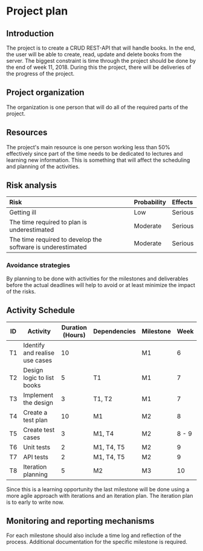 # Project plan

## Introduction
The project is to create a CRUD REST-API that will handle books. In the end, the user will be able to create, read, update and delete books from the server. The biggest constraint is time through the project should be done by the end of week 11, 2018. During this the project, there will be deliveries of the progress of the project.

## Project organization
The organization is one person that will do all of the required parts of the project.

## Resources
The project's main resource is one person working less than 50% effectively since part of the time needs to be dedicated to lectures and learning new information. This is something that will affect the scheduling and planning of the activities.

## Risk analysis
|Risk                                                                                                           | Probability | Effects         |
|:--------------------------------------------------------------------------------------------------------------|:------------|:----------------|
| Getting ill                                                                                                   | Low         | Serious         |
| The time required to plan is underestimated                                                                   | Moderate    | Serious         |
| The time required to develop the software is underestimated                                                   | Moderate    | Serious         |

### Avoidance strategies
By planning to be done with activities for the milestones and deliverables before the actual deadlines will help to avoid or at least minimize the impact of the risks.

## Activity Schedule

| ID |Activity                                                                            | Duration (Hours) | Dependencies | Milestone | Week  |
|----|------------------------------------------------------------------------------------|-------------------|-------------|-----------|-------|
| T1 | Identify and realise use cases                                                     | 10                |             | M1        | 6     |
| T2 | Design logic to list books                                                         | 5                 | T1          | M1        | 7     |
| T3 | Implement the design                                                               | 3                 | T1, T2      | M1        | 7     |
| T4 | Create a test plan                                                                 | 10                | M1          | M2        | 8     |
| T5 | Create test cases                                                                  | 3                 | M1, T4      | M2        | 8 - 9 |
| T6 | Unit tests                                                                         | 2                 | M1, T4, T5  | M2        | 9     |
| T7 | API tests                                                                          | 2                 | M1, T4, T5  | M2        | 9     |
| T8 | Iteration planning                                                                 | 5                 | M2          | M3        | 10    |

Since this is a learning opportunity the last milestone will be done using a more agile approach with iterations and an iteration plan. The iteration plan is to early to write now.

## Monitoring and reporting mechanisms
For each milestone should also include a time log and reflection of the process. Additional documentation for the specific milestone is required. 
